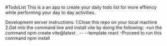 #TodoList
This is a an app to create your daily todo list for more effiency while performing your day to day activities.

Development server instructions:
1.Close this repo on your local machine 
2.Get into the command line and install vite by doing the following:
  -run the command npm create vite@latest . -- --template react
  -Proceed to run this command npm install 
  
